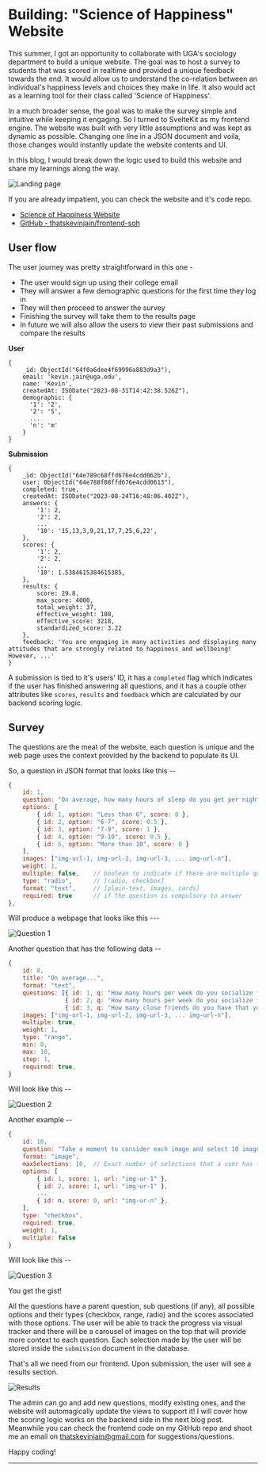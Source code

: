 
# Building: "Science of Happiness" Website

This summer, I got an opportunity to collaborate with UGA's sociology department to build a unique website. The goal was to host a survey to students that was scored in realtime and provided a unique feedback towards the end. It would allow us to understand the co-relation between an individual's happiness levels and choices they make in life. It also would act as a learning tool for their class called 'Science of Happiness'.

In a much broader sense, the goal was to make the survey simple and intuitive while keeping it engaging. So I turned to SvelteKit as my frontend engine. The website was built with very little assumptions and was kept as dynamic as possible. Changing one line in a JSON document and voila, those changes would instantly update the website contents and UI.

In this blog, I would break down the logic used to build this website and share my learnings along the way.

![Landing page](https://i.ibb.co/XCtXsxD/Screenshot-2023-08-31-at-1-39-50-PM.png)

If you are already impatient, you can check the website and it's code repo.

- [Science of Happiness Website](https://frontend-soh.vercel.app/)
- [GitHub - thatskevinjain/frontend-soh](https://github.com/thatsKevinJain/frontend-soh/)

## User flow

The user journey was pretty straightforward in this one -

- The user would sign up using their college email
- They will answer a few demographic questions for the first time they log in
- They will then proceed to answer the survey
- Finishing the survey will take them to the results page
- In future we will also allow the users to view their past submissions and compare the results

**User**
```
{
    _id: ObjectId("64f0a6dee4f69996a883d9a3"),
    email: 'kevin.jain@uga.edu',
    name: 'Kevin',
    createdAt: ISODate("2023-08-31T14:42:38.526Z"),
    demographic: {
      '1': '2',
      '2': '5',
      ...
      'n': 'm'
    }
}
```

**Submission**
```
{
	_id: ObjectId("64e789c68ffd676e4cdd062b"),
	user: ObjectId("64e788f08ffd676e4cdd0613"),
	completed: true,
	createdAt: ISODate("2023-08-24T16:48:06.402Z"),
	answers: {
		'1': 2,
		'2': 2,
		...
		'10': '15,13,3,9,21,17,7,25,6,22',
	},
	scores: {
		'1': 2,
		'2': 2,
		...
		'10': 1.5384615384615385,
	},
	results: {
		score: 29.8,
		max_score: 4000,
		total_weight: 37,
		effective_weight: 108,
		effective_score: 3218,
		standardized_score: 3.22
	},
	feedback: 'You are engaging in many activities and displaying many attitudes that are strongly related to happiness and wellbeing! However, ...'
}
```

A submission is tied to it's users' ID, it has a `completed` flag which indicates if the user has finished answering all questions, and it has a couple other attributes like `scores`, `results` and `feedback` which are calculated by our backend scoring logic.

## Survey

The questions are the meat of the website, each question is unique and the web page uses the context provided by the backend to populate its UI.

So, a question in JSON format that looks like this -- 

```js
{
	id: 1,
	question: "On average, how many hours of sleep do you get per night?",
	options: [
		{ id: 1, option: "Less than 6", score: 0 },
		{ id: 2, option: "6-7", score: 0.5 },
		{ id: 3, option: "7-9", score: 1 },
		{ id: 4, option: "9-10", score: 0.5 },
		{ id: 5, option: "More than 10", score: 0 }
	],
	images: ["img-url-1, img-url-2, img-url-3, ... img-url-n"],
	weight: 1,
	multiple: false,	// boolean to indicate if there are multiple questions in one
	type: "radio", 		// [radio, checkbox]
	format: "text",		// [plain-text, images, cards]
	required: true 	    // if the question is compulsory to answer
},
```

Will produce a webpage that looks like this ---

![Question 1](https://i.ibb.co/cb5F96j/Screenshot-2023-08-31-at-2-05-58-PM.png)

Another question that has the following data --
```js
{
	id: 8,
	title: "On average...",
	format: "text",
	questions: [{ id: 1, q: "How many hours per week do you socialize face-to-face with family members?", sign: 1 },
				{ id: 2, q: "How many hours per week do you socialize face-to-face with friends?", sign: 1 },
				{ id: 3, q: "How many close friends do you have that you socialize with regularly?", sign: 1 }],
	images: ["img-url-1, img-url-2, img-url-3, ... img-url-n"],
	multiple: true,
	weight: 1,
	type: "range",
	min: 0,
	max: 10,
	step: 1,
	required: true,
}
```

Will look like this --

![Question 2](https://i.ibb.co/RY0THL6/Screenshot-2023-08-31-at-2-07-57-PM.png)

Another example --
```js
{
	id: 10,
	question: "Take a moment to consider each image and select 10 images that closely depict things that you most associate with happiness",
	format: "image",
	maxSelections: 10, 	// Exact number of selections that a user has to make //
	options: [
		{ id: 1, score: 1, url: "img-ur-1" },
		{ id: 2, score: 1, url: "img-ur-1" },
		...
		{ id: n, score: 0, url: "img-ur-n" },
	],
	type: "checkbox",
	required: true,
	weight: 1,
	multiple: false
}
```

Will look like this --

![Question 3](https://i.ibb.co/6NpM2mw/Screenshot-2023-08-31-at-2-08-14-PM.png)

You get the gist! 

All the questions have a parent question, sub questions (if any), all possible options and their types (checkbox, range, radio) and the scores associated with those options. The user will be able to track the progress via visual tracker and there will be a carousel of images on the top that will provide more context to each question. Each selection made by the user will be stored inside the `submission` document in the database.

That's all we need from our frontend. Upon submission, the user will see a results section.

![Results](https://i.ibb.co/q96PP5p/Screenshot-2023-08-31-at-2-16-30-PM.png)

The admin can go and add new questions, modify existing ones, and the website will automagically update the views to support it! I will cover how the scoring logic works on the backend side in the next blog post. Meanwhile you can check the frontend code on my GitHub repo and shoot me an email on [thatskevinjain@gmail.com](mailto:thatskevinjain@gmail.com) for suggestions/questions.

Happy coding!

---
